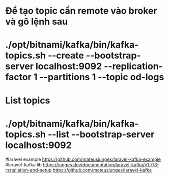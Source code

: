 # Để tạo topic cần remote vào broker và gõ lệnh sau 

# ./opt/bitnami/kafka/bin/kafka-topics.sh --create --bootstrap-server localhost:9092 --replication-factor 1 --partitions 1 --topic od-logs
# List topics
# ./opt/bitnami/kafka/bin/kafka-topics.sh --list --bootstrap-server localhost:9092

#laravel example
https://github.com/mateusjunges/laravel-kafka-example
#laravel-kafka lib
https://junges.dev/documentation/laravel-kafka/v1.7/3-installation-and-setup
https://github.com/mateusjunges/laravel-kafka

